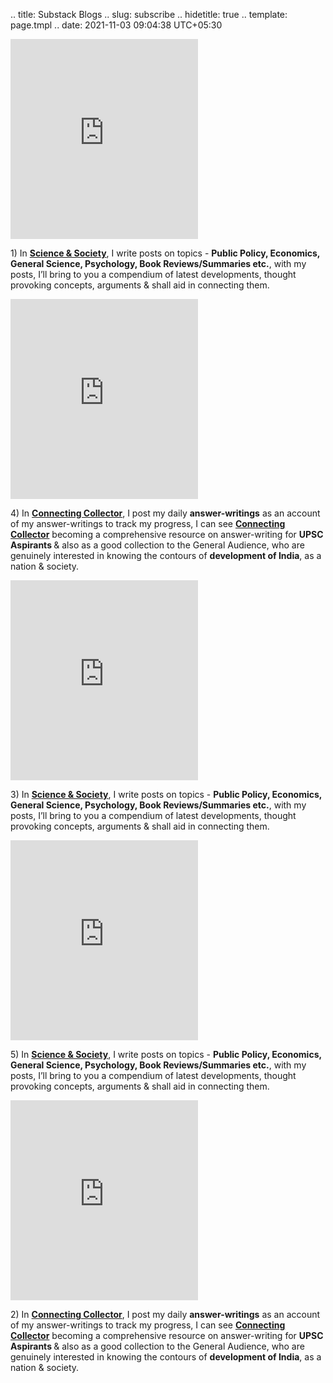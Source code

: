 .. title: Substack Blogs
.. slug: subscribe
.. hidetitle: true
.. template: page.tmpl
.. date: 2021-11-03 09:04:38 UTC+05:30


<div class="row">
	<div class="col-md-6">
		<iframe src="https://scientificsociety.substack.com/embed" max-width="480" height="320" frameborder="0" scrolling="no" class="centred"></iframe>
		<p> 1) In <a href="https://randomdots.substack.com/"><strong>Science & Society</strong></a>, I write posts on topics - <strong>Public Policy, Economics, General Science, Psychology, Book Reviews/Summaries etc.</strong>, with my posts, I’ll bring to you a compendium of latest developments, thought provoking concepts, arguments & shall aid in connecting them.</p>
	</div>
	<div class="col-md-6">
		<iframe src="https://theorywalks.substack.com/embed" max-width="480" height="320" frameborder="0" scrolling="no" class="centred"></iframe>	
		<p>4) In <a href="https://upscdots.substack.com/"><strong>Connecting Collector</strong></a>, I post my daily <strong>answer-writings</strong> as an account of my answer-writings to track my progress, I can see <a href="https://upscdots.substack.com/"><strong>Connecting Collector</strong></a> becoming a comprehensive resource on answer-writing for <strong>UPSC  Aspirants </strong> & also as a good collection to the General Audience, who are genuinely interested in knowing the contours of <strong>development of India</strong>, as a nation & society.</p>
	</div>
</div>
<div class="row">
	<div class="col-md-6">
		<iframe src="https://talkingbook.substack.com/embed" max-width="480" height="320" frameborder="0" scrolling="no" class="centred"></iframe>
		<p> 3) In <a href="https://randomdots.substack.com/"><strong>Science & Society</strong></a>, I write posts on topics - <strong>Public Policy, Economics, General Science, Psychology, Book Reviews/Summaries etc.</strong>, with my posts, I’ll bring to you a compendium of latest developments, thought provoking concepts, arguments & shall aid in connecting them.</p>
	</div>
	<div class="col-md-6">
		<iframe src="https://codingmonk.substack.com/embed" max-width="480" height="320" frameborder="0" scrolling="no" class="centred"></iframe>
		<p> 5) In <a href="https://randomdots.substack.com/"><strong>Science & Society</strong></a>, I write posts on topics - <strong>Public Policy, Economics, General Science, Psychology, Book Reviews/Summaries etc.</strong>, with my posts, I’ll bring to you a compendium of latest developments, thought provoking concepts, arguments & shall aid in connecting them.</p>
	</div>
</div>
<div class="row">
	<div class="col-md-12">
		<iframe src="https://collectorconnects.substack.com/embed" max-width="480" height="320" frameborder="0" scrolling="no" class="centred"></iframe>
		<p>2) In <a href="https://upscdots.substack.com/"><strong>Connecting Collector</strong></a>, I post my daily <strong>answer-writings</strong> as an account of my answer-writings to track my progress, I can see <a href="https://upscdots.substack.com/"><strong>Connecting Collector</strong></a> becoming a comprehensive resource on answer-writing for <strong>UPSC  Aspirants </strong> & also as a good collection to the General Audience, who are genuinely interested in knowing the contours of <strong>development of India</strong>, as a nation & society.</p>			
	</div>
</div>

